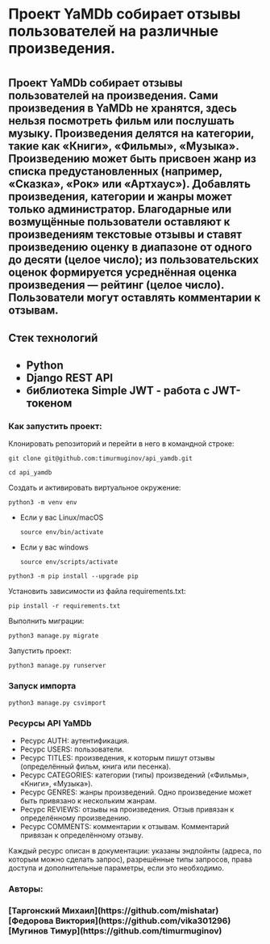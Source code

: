 <h1>Проект YaMDb собирает отзывы пользователей на различные произведения.<h1>

<h2>
Проект YaMDb собирает отзывы пользователей на произведения. Сами произведения в YaMDb не хранятся, здесь нельзя посмотреть фильм или послушать музыку.
Произведения делятся на категории, такие как «Книги», «Фильмы», «Музыка». 
Произведению может быть присвоен жанр из списка предустановленных (например, «Сказка», «Рок» или «Артхаус»). 
Добавлять произведения, категории и жанры может только администратор.
Благодарные или возмущённые пользователи оставляют к произведениям текстовые отзывы и ставят произведению оценку в диапазоне от одного до десяти (целое число); из пользовательских оценок формируется усреднённая оценка произведения — рейтинг (целое число). 
Пользователи могут оставлять комментарии к отзывам.
<h2>

<h2>Стек технологий<h2>

* Python
* Django REST API
* библиотека Simple JWT - работа с JWT-токеном

### Как запустить проект:

Клонировать репозиторий и перейти в него в командной строке:

```
git clone git@github.com:timurmuginov/api_yamdb.git
```

```
cd api_yamdb
```

Cоздать и активировать виртуальное окружение:

```
python3 -m venv env
```

* Если у вас Linux/macOS

    ```
    source env/bin/activate
    ```

* Если у вас windows

    ```
    source env/scripts/activate
    ```

```
python3 -m pip install --upgrade pip
```

Установить зависимости из файла requirements.txt:

```
pip install -r requirements.txt
```

Выполнить миграции:

```
python3 manage.py migrate
```

Запустить проект:

```
python3 manage.py runserver
```

### Запуск импорта

```
python3 manage.py csvimport
```

### Ресурсы API YaMDb

* Ресурс AUTH: аутентификация.
* Ресурс USERS: пользователи.
* Ресурс TITLES: произведения, к которым пишут отзывы (определённый фильм, книга или песенка).
* Ресурс CATEGORIES: категории (типы) произведений («Фильмы», «Книги», «Музыка»).
* Ресурс GENRES: жанры произведений. Одно произведение может быть привязано к нескольким жанрам.
* Ресурс REVIEWS: отзывы на произведения. Отзыв привязан к определённому произведению.
* Ресурс COMMENTS: комментарии к отзывам. Комментарий привязан к определённому отзыву.

Каждый ресурс описан в документации: указаны эндпойнты (адреса, по которым можно сделать запрос), разрешённые типы запросов, права доступа и дополнительные параметры, если это необходимо.


<h3>Авторы:<h3>
[Таргонский Михаил](https://github.com/mishatar)
[Федорова Виктория](https://github.com/vika301296)
[Мугинов Тимур](https://github.com/timurmuginov)